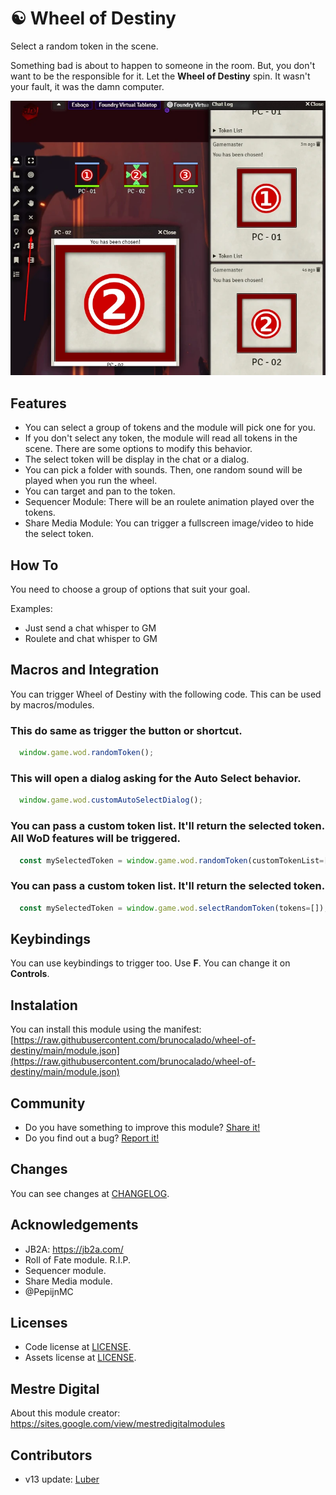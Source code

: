 # ☯ Wheel of Destiny

Select a random token in the scene.

Something bad is about to happen to someone in the room. But, you don't want to be the responsible for it. Let the **Wheel of Destiny** spin. It wasn't your fault, it was the damn computer.

<p align="center">
  <img width="600" src="docs/docs_demo.webp">
</p>

## Features

- You can select a group of tokens and the module will pick one for you.
- If you don't select any token, the module will read all tokens in the scene. There are some options to modify this behavior.
- The select token will be display in the chat or a dialog.
- You can pick a folder with sounds. Then, one random sound will be played when you run the wheel.
- You can target and pan to the token.
- Sequencer Module: There will be an roulete animation played over the tokens.
- Share Media Module: You can trigger a fullscreen image/video to hide the select token.

## How To

You need to choose a group of options that suit your goal. 

Examples:

- Just send a chat whisper to GM
- Roulete and chat whisper to GM

## Macros and Integration

You can trigger Wheel of Destiny with the following code. This can be used by macros/modules.

### This do same as trigger the button or shortcut.

```js
  window.game.wod.randomToken();
```

### This will open a dialog asking for the Auto Select behavior.

```js
  window.game.wod.customAutoSelectDialog();
```

### You can pass a custom token list. It'll return the selected token. All WoD features will be triggered.

```js
  const mySelectedToken = window.game.wod.randomToken(customTokenList=[]);
```

### You can pass a custom token list. It'll return the selected token.

```js
  const mySelectedToken = window.game.wod.selectRandomToken(tokens=[]);
```
  
## Keybindings

You can use keybindings to trigger too. Use **F**. You can change it on **Controls**.

## Instalation

You can install this module using the manifest: [https://raw.githubusercontent.com/brunocalado/wheel-of-destiny/main/module.json](https://raw.githubusercontent.com/brunocalado/wheel-of-destiny/main/module.json)

## Community

- Do you have something to improve this module? [Share it!](https://github.com/brunocalado/wheel_of_destiny/issues)
- Do you find out a bug? [Report it!](https://github.com/brunocalado/wheel_of_destiny/issues)

## Changes

You can see changes at [CHANGELOG](CHANGELOG.md).

## Acknowledgements

- JB2A: https://jb2a.com/
- Roll of Fate module. R.I.P.
- Sequencer module.
- Share Media module.
- @PepijnMC

## Licenses

- Code license at [LICENSE](LICENSE.md).
- Assets license at [LICENSE](LICENSE_ASSETS.md).

## Mestre Digital

About this module creator: https://sites.google.com/view/mestredigitalmodules

## Contributors

- v13 update: [Luber](https://github.com/luizrcb)